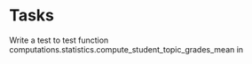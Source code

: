# Tasks

Write a test to test function computations.statistics.compute_student_topic_grades_mean in 